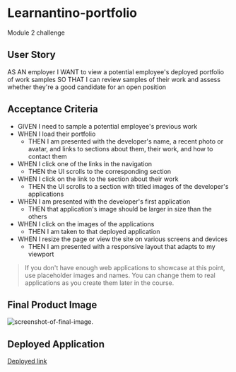 # Learnantino-portfolio
Module 2 challenge

## User Story

AS AN employer
I WANT to view a potential employee's deployed portfolio of work samples
SO THAT I can review samples of their work and assess whether they're a good candidate for an open position

## Acceptance Criteria

* GIVEN I need to sample a potential employee's previous work
* WHEN I load their portfolio
  * THEN I am presented with the developer's name, a recent photo or avatar, and links to sections about them, their work, and how to contact them
* WHEN I click one of the links in the navigation
  * THEN the UI scrolls to the corresponding section
* WHEN I click on the link to the section about their work
  * THEN the UI scrolls to a section with titled images of the developer's applications
* WHEN I am presented with the developer's first application
  * THEN that application's image should be larger in size than the others
* WHEN I click on the images of the applications
  * THEN I am taken to that deployed application
* WHEN I resize the page or view the site on various screens and devices
  * THEN I am presented with a responsive layout that adapts to my viewport

> If you don't have enough web applications to showcase at this point, use placeholder images and names. You can change them to real applications as you create them later in the course.

## Final Product Image
![screenshot-of-final-image.](./assets/images/learnantino-portfolio-final-img.png)

## Deployed Application
[Deployed link](https://lcatsew.github.io/learnantino-portfolio/) 